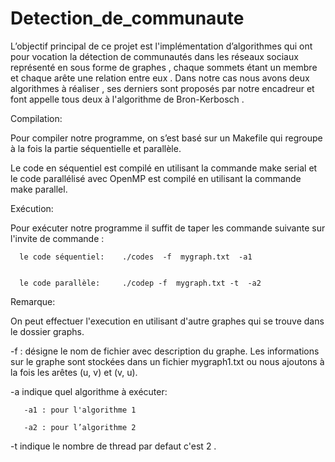 # Detection_de_communaute
 L’objectif principal de ce projet est l'implémentation d’algorithmes qui ont pour vocation la détection de communautés dans les réseaux sociaux  représenté en sous forme de graphes , chaque sommets étant un membre et chaque arête une relation entre eux . Dans notre cas  nous avons deux algorithmes à réaliser , ses derniers sont   proposés par notre encadreur  et  font appelle tous deux  à l'algorithme de Bron-Kerbosch . 

 
  Compilation:

 Pour compiler notre programme, on s’est basé sur un Makefile qui regroupe à la fois la partie séquentielle et parallèle.

 Le code en séquentiel est compilé en utilisant la commande make serial et le code parallélisé avec OpenMP est compilé en utilisant la commande make parallel.



Exécution:    

Pour exécuter notre programme  il suffit de taper les commande suivante sur l'invite de commande :

      le code séquentiel:    ./codes  -f  mygraph.txt  -a1 


      le code parallèle:     ./codep -f  mygraph.txt -t  -a2


Remarque: 

On peut effectuer l'execution en utilisant d'autre graphes qui se trouve dans le dossier graphs.


-f : désigne le nom de fichier avec description du graphe. Les informations sur le graphe sont stockées dans un fichier mygraph1.txt ou nous ajoutons à la fois les arêtes (u, v) et (v, u).

-a indique quel algorithme à exécuter:

       -a1 : pour l'algorithme 1

       -a2 : pour l’algorithme 2
       
 -t indique le nombre de thread par defaut c'est 2 .



